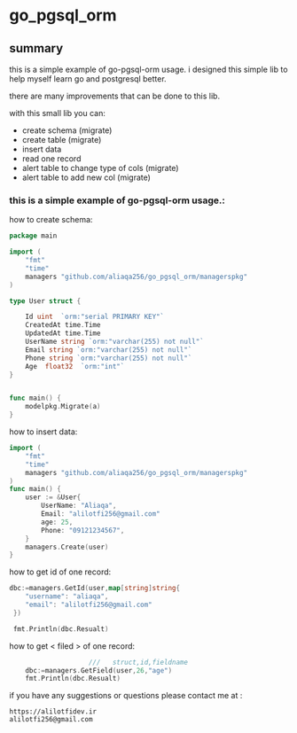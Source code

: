 # go_pgsql_orm


## summary
this is a simple example of go-pgsql-orm usage.
i designed this simple lib to help myself  learn go and postgresql better.

there are many improvements that can be done to this lib.

with this small lib you can:

- create schema (migrate)
- create table (migrate)
- insert data
- read one record
- alert table to change type of cols  (migrate)
- alert table to add new col (migrate)

### this is a simple example of go-pgsql-orm usage.:

how to create schema:

```go
package main

import (
	"fmt"
	"time"
	managers "github.com/aliaqa256/go_pgsql_orm/managerspkg"
)

type User struct {

	Id uint  `orm:"serial PRIMARY KEY"`
	CreatedAt time.Time 
	UpdatedAt time.Time 
	UserName string `orm:"varchar(255) not null"`
	Email string `orm:"varchar(255) not null"`
	Phone string `orm:"varchar(255) not null"`
	Age  float32  `orm:"int"`
}


func main() {
    modelpkg.Migrate(a)
}
```

how to insert data:

```go
import (
	"fmt"
	"time"
	managers "github.com/aliaqa256/go_pgsql_orm/managerspkg"
)
func main() {
    user := &User{
        UserName: "Aliaqa",
        Email: "alilotfi256@gmail.com"
        age: 25,
        Phone: "09121234567",
    }
    managers.Create(user)
}
```

how to get id of one record:

```go
dbc:=managers.GetId(user,map[string]string{
 	"username": "aliaqa",
    "email": "alilotfi256@gmail.com"
 })

 fmt.Println(dbc.Resualt)
 ```

 how to get < filed > of one record:

```go                   
                    ///   struct,id,fieldname
	dbc:=managers.GetField(user,26,"age")
	fmt.Println(dbc.Resualt)
```

if you have any suggestions or questions please contact me at :
```
https://alilotfidev.ir
alilotfi256@gmail.com
```
